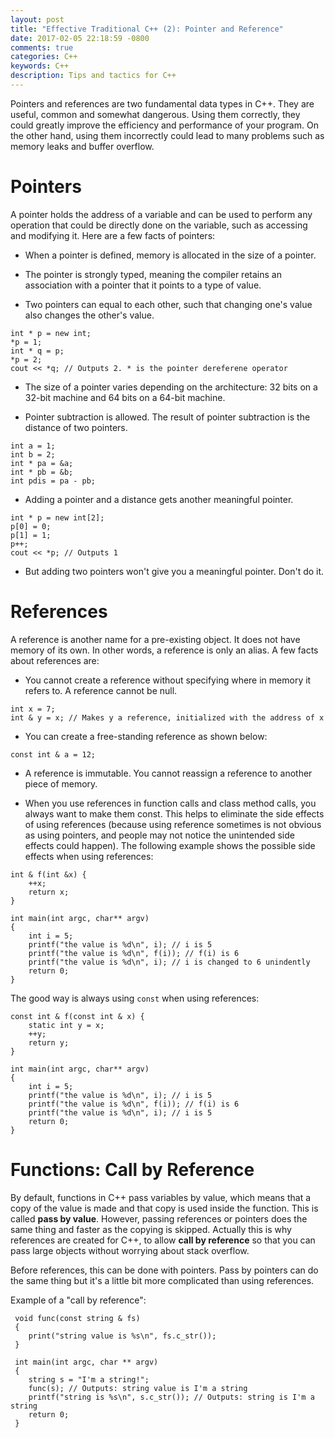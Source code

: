```yaml
---
layout: post
title: "Effective Traditional C++ (2): Pointer and Reference"
date: 2017-02-05 22:18:59 -0800
comments: true
categories: C++
keywords: C++
description: Tips and tactics for C++
---
```


Pointers and references are two fundamental data types in C++. They are useful, common and somewhat dangerous. Using them correctly, they could greatly improve the efficiency and performance of your program. On the other hand, using them incorrectly could lead to many problems such as memory leaks and buffer overflow.

# Pointers

A pointer holds the address of a variable and can be used to perform any operation that could be directly done on the variable, such as accessing and modifying it. Here are a few facts of pointers:

* When a pointer is defined, memory is allocated in the size of a pointer. 

* The pointer is strongly typed, meaning the compiler retains an association with a pointer that it points to a type of value. 

* Two pointers can equal to each other, such that changing one's value also changes the other's value.

<!--more--> 

```
int * p = new int;
*p = 1;
int * q = p;
*p = 2;
cout << *q; // Outputs 2. * is the pointer dereferene operator
```

* The size of a pointer varies depending on the architecture: 32 bits on a 32-bit machine and 64 bits on a 64-bit machine.

* Pointer subtraction is allowed. The result of pointer subtraction is the distance of two pointers.

```
int a = 1;
int b = 2;
int * pa = &a;
int * pb = &b;
int pdis = pa - pb;
```

* Adding a pointer and a distance gets another meaningful pointer.

```
int * p = new int[2];
p[0] = 0;
p[1] = 1;
p++;
cout << *p; // Outputs 1
```

* But adding two pointers won't give you a meaningful pointer. Don't do it.

# References

A reference is another name for a pre-existing object. It does not have memory of its own. In other words, a reference is only an alias. A few facts about references are:

* You cannot create a reference without specifying where in memory it refers to. A reference cannot be null.

```
int x = 7;
int & y = x; // Makes y a reference, initialized with the address of x
```

* You can create a free-standing reference as shown below:

```
const int & a = 12;
```

* A reference is immutable. You cannot reassign a reference to another piece of memory.

* When you use references in function calls and class method calls, you always want to make them const. This helps to eliminate the side effects of using references (because using reference sometimes is not obvious as using pointers, and people may not notice the unintended side effects could happen). The following example shows the possible side effects when using references:

```
int & f(int &x) {
    ++x;
    return x;
}

int main(int argc, char** argv)
{
    int i = 5;
    printf("the value is %d\n", i); // i is 5
    printf("the value is %d\n", f(i)); // f(i) is 6
    printf("the value is %d\n", i); // i is changed to 6 unindently
    return 0;
}

```

The good way is always using ```const``` when using references:

```
const int & f(const int & x) {
    static int y = x;
    ++y;
    return y;
}

int main(int argc, char** argv)
{
    int i = 5;
    printf("the value is %d\n", i); // i is 5
    printf("the value is %d\n", f(i)); // f(i) is 6
    printf("the value is %d\n", i); // i is 5
    return 0;
}
```

# Functions: Call by Reference

By default, functions in C++ pass variables by value, which means that a copy of the value is made and that copy is used inside the function. This is called **pass by value**. However, passing references or pointers does the same thing and faster as the copying is skipped. Actually this is why references are created for C++, to allow **call by reference** so that you can pass large objects without worrying about stack overflow.
 
 Before references, this can be done with pointers. Pass by pointers can do the same thing but it's a little bit more complicated than using references.
 
 Example of a "call by reference":
 
```
 void func(const string & fs)
 {
    print("string value is %s\n", fs.c_str());
 }
 
 int main(int argc, char ** argv)
 {
    string s = "I'm a string!";
    func(s); // Outputs: string value is I'm a string
    printf("string is %s\n", s.c_str()); // Outputs: string is I'm a string
    return 0;
 }
 
```







